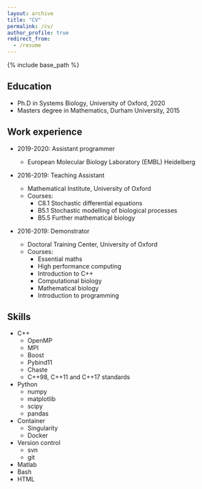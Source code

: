 ```yaml
---
layout: archive
title: "CV"
permalink: /cv/
author_profile: true
redirect_from:
  - /resume
---
```


{% include base_path %}

## Education

* Ph.D in Systems Biology, University of Oxford, 2020
* Masters degree in Mathematics, Durham University, 2015

## Work experience

* 2019-2020: Assistant programmer
    * European Molecular Biology Laboratory (EMBL) Heidelberg

* 2016-2019: Teaching Assistant
    * Mathematical Institute, University of Oxford
    * Courses:
        - C8.1 Stochastic differential equations
        - B5.1 Stochastic modelling of biological processes
        - B5.5 Further mathematical biology

* 2016-2019: Demonstrator
    * Doctoral Training Center, University of Oxford
    * Courses:
        - Essential maths
        - High performance computing
        - Introduction to C++
        - Computational biology
        - Mathematical biology
        - Introduction to programming

## Skills

* C++
    - OpenMP
    - MPI
    - Boost
    - Pybind11
    - Chaste
    - C++98, C++11 and C++17 standards
* Python
    - numpy
    - matplotlib
    - scipy
    - pandas
* Container
    - Singularity
    - Docker
* Version control
    - svn
    - git
* Matlab
* Bash
* HTML
